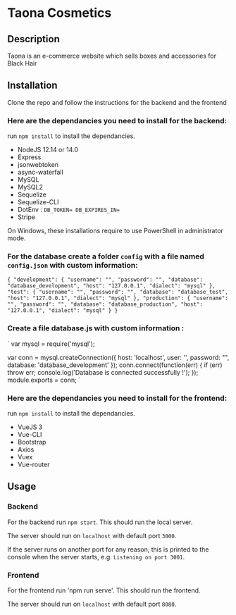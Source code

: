 # Taona Cosmetics #

## Description ##

Taona is an e-commerce website which sells boxes and accessories for Black Hair

## Installation ##

Clone the repo and follow the instructions for the backend and the frontend 

### Here are the dependancies you need to install for the backend:

run `npm install` to install the dependancies.

- NodeJS 12.14 or 14.0
- Express
- jsonwebtoken
- async-waterfall
- MySQL
- MySQL2
- Sequelize
- Sequelize-CLI
- DotEnv : 
`
DB_TOKEN=
DB_EXPIRES_IN=
`
- Stripe

On Windows, these installations require to use PowerShell in administrator mode.


### For the database create a folder `config` with a file named `config.json` with custom information:
`{
  "development": {
    "username": "",
    "password": "",
    "database": "database_development",
    "host": "127.0.0.1",
    "dialect": "mysql"
  },
  "test": {
    "username": "",
    "password": "",
    "database": "database_test",
    "host": "127.0.0.1",
    "dialect": "mysql"
  },
  "production": {
    "username": "",
    "password": "",
    "database": "database_production",
    "host": "127.0.0.1",
    "dialect": "mysql"
  }
}
`
### Create a file database.js with custom information :
`
var mysql = require('mysql');

var conn = mysql.createConnection({
  host: 'localhost', 
  user: '', 
  password: "",
  database: 'database_development' 
}); 
conn.connect(function(err) { 
if (err) throw err;
console.log('Database is connected successfully !'); 
}); 
module.exports = conn;
`
### Here are the dependancies you need to install for the frontend:

run `npm install` to install the dependancies.

- VueJS 3
- Vue-CLI
- Bootstrap
- Axios
- Vuex
- Vue-router


## Usage ##

### Backend

For the backend run `npm start`. This should run the local server.

The server should run on `localhost` with default port `3000`. 

If the server runs on another port for any reason, this is printed to the console when the server starts, e.g. `Listening on port 3001`.

### Frontend

For the frontend run 'npm run serve'. This should run the frontend.

The server should run on `localhost` with default port `8080`. 

